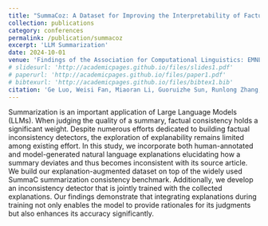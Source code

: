 ```yaml
---
title: "SummaCoz: A Dataset for Improving the Interpretability of Factual Consistency Detection for Summarization"
collection: publications
category: conferences
permalink: /publication/summacoz
excerpt: 'LLM Summarization'
date: 2024-10-01
venue: 'Findings of the Association for Computational Linguistics: EMNLP 2024'
# slidesurl: 'http://academicpages.github.io/files/slides1.pdf'
# paperurl: 'http://academicpages.github.io/files/paper1.pdf'
# bibtexurl: 'http://academicpages.github.io/files/bibtex1.bib'
citation: 'Ge Luo, Weisi Fan, Miaoran Li, Guoruizhe Sun, Runlong Zhang, Chenyu Xu, Forrest Sheng Bao'
---
```

Summarization is an important application of Large Language Models (LLMs). When judging the quality of a summary, factual consistency holds a significant weight. Despite numerous efforts dedicated to building factual inconsistency detectors, the exploration of explanability remains limited among existing effort. In this study, we incorporate both human-annotated and model-generated natural language explanations elucidating how a summary deviates and thus becomes inconsistent with its source article. We build our explanation-augmented dataset on top of the widely used SummaC summarization consistency benchmark. Additionally, we develop an inconsistency detector that is jointly trained with the collected explanations. Our findings demonstrate that integrating explanations during training not only enables the model to provide rationales for its judgments but also enhances its accuracy significantly.
